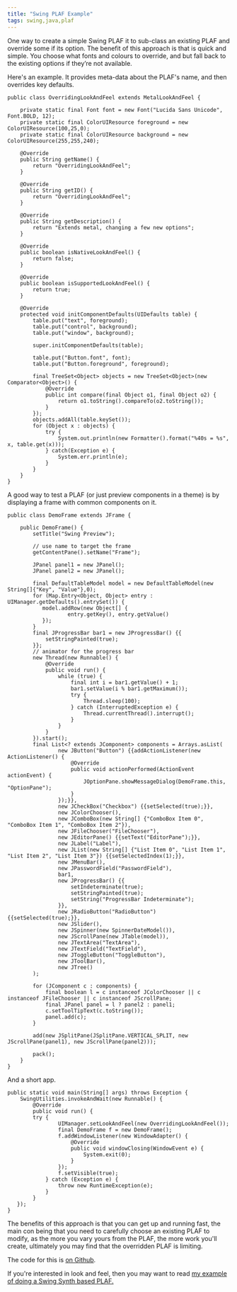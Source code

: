 ```yaml
---
title: "Swing PLAF Example"
tags: swing,java,plaf
---
```

<p>One way to create a simple Swing PLAF it to sub-class an existing PLAF and override some if its option. The benefit of this approach is that is quick and simple. You choose what fonts and colours to override, and but fall back to the existing options if they’re not available.</p>

<p>Here's an example. It provides meta-data about the PLAF's name, and then overrides key defaults.</p>

	public class OverridingLookAndFeel extends MetalLookAndFeel {
	
		private static final Font font = new Font("Lucida Sans Unicode", Font.BOLD, 12);
		private static final ColorUIResource foreground = new ColorUIResource(100,25,0);
		private static final ColorUIResource background = new ColorUIResource(255,255,240);
	
		@Override
		public String getName() {
			return "OverridingLookAndFeel";
		}
	
		@Override
		public String getID() {
			return "OverridingLookAndFeel";
		}
	
		@Override
		public String getDescription() {
			return "Extends metal, changing a few new options";
		}
	
		@Override
		public boolean isNativeLookAndFeel() {
			return false;
		}
	
		@Override
		public boolean isSupportedLookAndFeel() {
			return true;
		}
	
		@Override
		protected void initComponentDefaults(UIDefaults table) {
			table.put("text", foreground);
			table.put("control", background);
			table.put("window", background);
	
			super.initComponentDefaults(table);
	
			table.put("Button.font", font);
			table.put("Button.foreground", foreground);
	
			final TreeSet<Object> objects = new TreeSet<Object>(new Comparator<Object>() {
				@Override
				public int compare(final Object o1, final Object o2) {
					return o1.toString().compareTo(o2.toString());
				}
			});
			objects.addAll(table.keySet());
			for (Object x : objects) {
				try {
					System.out.println(new Formatter().format("%40s = %s", x, table.get(x)));
				} catch(Exception e) {
					System.err.println(e);
				}
			}
		}
	}

<p>A good way to test a PLAF (or just preview components in a theme) is by displaying a frame with common components on it.</p>

	public class DemoFrame extends JFrame {
	
	    public DemoFrame() {
	        setTitle("Swing Preview");
	
	        // use name to target the frame
	        getContentPane().setName("Frame");
	
	        JPanel panel1 = new JPanel();
	        JPanel panel2 = new JPanel();
	
	        final DefaultTableModel model = new DefaultTableModel(new String[]{"Key", "Value"},0);
	        for (Map.Entry<Object, Object> entry : UIManager.getDefaults().entrySet()) {
	           model.addRow(new Object[] {
	                   entry.getKey(), entry.getValue()
	           });
	        }
	        final JProgressBar bar1 = new JProgressBar() {{
	            setStringPainted(true);
	        }};
	        // animator for the progress bar
	        new Thread(new Runnable() {
	            @Override
	            public void run() {
	                while (true) {
	                    final int i = bar1.getValue() + 1;
	                    bar1.setValue(i % bar1.getMaximum());
	                    try {
	                        Thread.sleep(100);
	                    } catch (InterruptedException e) {
	                        Thread.currentThread().interrupt();
	                    }
	                }
	            }
	        }).start();
		    final List<? extends JComponent> components = Arrays.asList(
	                new JButton("Button") {{addActionListener(new ActionListener() {
	                    @Override
	                    public void actionPerformed(ActionEvent actionEvent) {
	                        JOptionPane.showMessageDialog(DemoFrame.this, "OptionPane");
	                    }
	                });}},
	                new JCheckBox("Checkbox") {{setSelected(true);}},
	                new JColorChooser(),
	                new JComboBox(new String[] {"ComboBox Item 0", "ComboBox Item 1", "ComboBox Item 2"}),
	                new JFileChooser("FileChooser"),
	                new JEditorPane() {{setText("EditorPane");}},
	                new JLabel("Label"),
	                new JList(new String[] {"List Item 0", "List Item 1", "List Item 2", "List Item 3"}) {{setSelectedIndex(1);}},
	                new JMenuBar(),
	                new JPasswordField("PasswordField"),
	                bar1,
				    new JProgressBar() {{
				        setIndeterminate(true);
				        setStringPainted(true);
				        setString("ProgressBar Indeterminate");
				    }},
	                new JRadioButton("RadioButton") {{setSelected(true);}},
	                new JSlider(),
	                new JSpinner(new SpinnerDateModel()),
	                new JScrollPane(new JTable(model)),
	                new JTextArea("TextArea"),
	                new JTextField("TextField"),
	                new JToggleButton("ToggleButton"),
	                new JToolBar(),
	                new JTree()
	        );
	
	        for (JComponent c : components) {
	            final boolean l = c instanceof JColorChooser || c instanceof JFileChooser || c instanceof JScrollPane;
	            final JPanel panel = l ? panel2 : panel1;
		        c.setToolTipText(c.toString());
	            panel.add(c);
	        }
	
	        add(new JSplitPane(JSplitPane.VERTICAL_SPLIT, new JScrollPane(panel1), new JScrollPane(panel2)));
	
	        pack();
	    }
	}

<p>And a short app.</p>

	public static void main(String[] args) throws Exception {
	    SwingUtilities.invokeAndWait(new Runnable() {
	        @Override
	        public void run() {
	        try {
	                UIManager.setLookAndFeel(new OverridingLookAndFeel());
	                final DemoFrame f = new DemoFrame();
	                f.addWindowListener(new WindowAdapter() {
	                    @Override
	                    public void windowClosing(WindowEvent e) {
	                        System.exit(0);
	                    }
	                });
	                f.setVisible(true);
	            } catch (Exception e) {
	                throw new RuntimeException(e);
	            }
	        }
	   });
	}

<p>The benefits of this approach is that you can get up and running fast, the main con being that you need to carefully choose an existing PLAF to modify, as the more you vary yours from the PLAF, the more work you'll create, ultimately you may find that the overridden PLAF is limiting.</p>

<p>The code for this is <a href="https://github.com/alexec/swing-synth-plaf-template">on Github</a>.</p>

<p>If you're interested in look and feel, then you may want to read <a href="/content/tutorial-swing-synth-plaf-template-part-1">my example of doing a Swing Synth based PLAF.</p>
